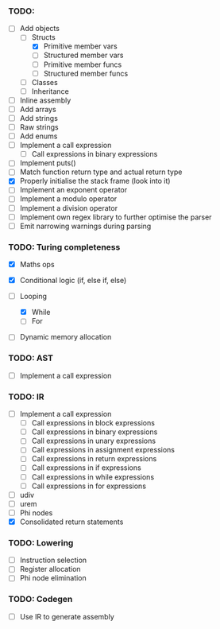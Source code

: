 ### TODO:
- [ ] Add objects
  - [ ] Structs
    - [x] Primitive member vars
    - [ ] Structured member vars
    - [ ] Primitive member funcs
    - [ ] Structured member funcs
  - [ ] Classes
  - [ ] Inheritance
- [ ] Inline assembly
- [ ] Add arrays
- [ ] Add strings
- [ ] Raw strings
- [ ] Add enums
- [ ] Implement a call expression
  - [ ] Call expressions in binary expressions
- [ ] Implement puts()
- [ ] Match function return type and actual return type
- [x] Properly initialise the stack frame (look into it)
- [ ] Implement an exponent operator
- [ ] Implement a modulo operator
- [ ] Implement a division operator
- [ ] Implement own regex library to further optimise the parser
- [ ] Emit narrowing warnings during parsing

### TODO: Turing completeness
-[x] Maths ops
-[x] Conditional logic (if, else if, else)
-[ ] Looping
  -[x] While
  -[ ] For
-[ ] Dynamic memory allocation


### TODO: AST
- [ ] Implement a call expression

### TODO: IR
- [ ] Implement a call expression
  - [ ] Call expressions in block expressions
  - [ ] Call expressions in binary expressions
  - [ ] Call expressions in unary expressions
  - [ ] Call expressions in assignment expressions
  - [ ] Call expressions in return expressions
  - [ ] Call expressions in if expressions
  - [ ] Call expressions in while expressions
  - [ ] Call expressions in for expressions
- [ ] udiv
- [ ] urem
- [ ] Phi nodes
- [x] Consolidated return statements

### TODO: Lowering
- [ ] Instruction selection
- [ ] Register allocation
- [ ] Phi node elimination

### TODO: Codegen
- [ ] Use IR to generate assembly
